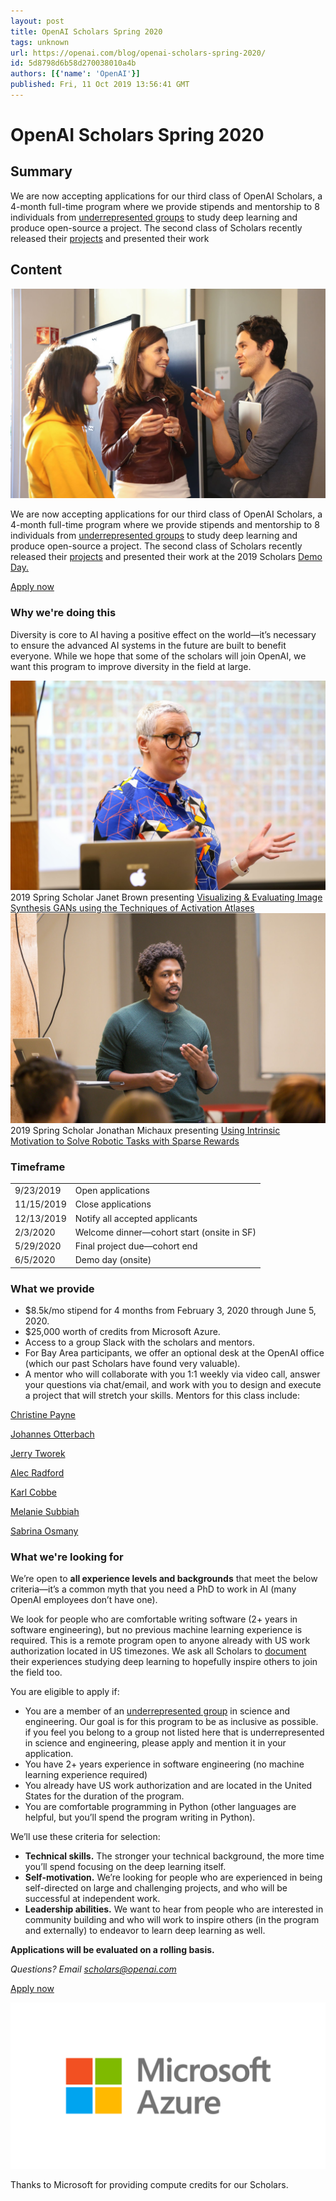 ```yaml
---
layout: post
title: OpenAI Scholars Spring 2020
tags: unknown
url: https://openai.com/blog/openai-scholars-spring-2020/
id: 5d8798d6b58d270038010a4b
authors: [{'name': 'OpenAI'}]
published: Fri, 11 Oct 2019 13:56:41 GMT
---
```



# OpenAI Scholars Spring 2020

## Summary

<!--kg-card-begin: markdown--><div class="js-excerpt">
<p>We are now accepting applications for our third class of OpenAI Scholars, a 4-month full-time program where we provide stipends and mentorship to 8 individuals from <a href="https://www.nsf.gov/statistics/2017/nsf17310/digest/introduction/">underrepresented groups</a> to study deep learning and produce open-source a project. The second class of Scholars recently released their <a href="https://openai.com/blog/openai-scholars-class-of-19/">projects</a> and presented their work</p></div>

## Content


<!--kg-card-begin: markdown--><div class="js-excerpt">
<img alt="OpenAI Scholars Spring 2020" src="images/IMG_7650.jpg"/><p>We are now accepting applications for our third class of OpenAI Scholars, a 4-month full-time program where we provide stipends and mentorship to 8 individuals from <a href="https://www.nsf.gov/statistics/2017/nsf17310/digest/introduction/">underrepresented groups</a> to study deep learning and produce open-source a project. The second class of Scholars recently released their <a href="https://openai.com/blog/openai-scholars-class-of-19/">projects</a> and presented their work at the 2019 Scholars <a href="https://www.youtube.com/watch?v=4u218xVkjmQ">Demo Day.</a></p>
</div>
<section class="btns"><a class="btn btn-padded icon-external right disabled" href="https://jobs.lever.co/openai/d30e1f04-b548-4503-ba8b-9853cb49bdc7">Apply now</a></section>
<h3 id="whyweredoingthis">Why we're doing this</h3>
<p>Diversity is core to AI having a positive effect on the world—it’s necessary to ensure the advanced AI systems in the future are built to benefit everyone. While we hope that some of the scholars will join OpenAI, we want this program to improve diversity in the field at large.</p>
<div>
<div class="row">
<div class="col">
<img alt="OpenAI Scholars Spring 2020" src="images/demo-day-janet.jpg"/>
<div class="caption">2019 Spring Scholar Janet Brown presenting <a href="https://www.quaternionidentity.com/blog/visualization-gans-act-atlas">Visualizing &amp; Evaluating Image Synthesis GANs
using the Techniques of Activation Atlases</a></div>
</div>
<div class="col">
<img alt="OpenAI Scholars Spring 2020" src="images/demo-day-jonathan.jpg"/>
<div class="caption">2019 Spring Scholar Jonathan Michaux presenting <a href="https://jmichaux.github.io/intrinsic-motivation/">Using Intrinsic Motivation to Solve Robotic Tasks with Sparse Rewards</a></div>
</div>
</div>
</div>
<h3 id="timeframe">Timeframe</h3>
<div class="d-table w-100 mt-n1">
<table style="border-spacing: 0;">
<tr>
<td>9/23/2019</td>
<td>Open applications</td>
</tr>
<tr>
<td>11/15/2019</td>
<td>Close applications</td>
</tr>
<tr>
<td>12/13/2019</td>
<td>Notify all accepted applicants</td>
</tr>
<tr>
<td>2/3/2020</td>
<td>Welcome dinner—cohort start (onsite in SF)</td>
</tr>
<tr>
<td>5/29/2020</td>
<td>Final project due—cohort end</td>
</tr>
<tr>
<td>6/5/2020</td>
<td>Demo day (onsite)</td>
</tr>
</table>
</div>
<h3 id="whatweprovide">What we provide</h3>
<ul>
<li>$8.5k/mo stipend for 4 months from February 3, 2020 through June 5, 2020.</li>
<li>$25,000 worth of credits from Microsoft Azure.</li>
<li>Access to a group Slack with the scholars and mentors.</li>
<li>For Bay Area participants, we offer an optional desk at the OpenAI office (which our past Scholars have found very valuable).</li>
<li>A mentor who will collaborate with you 1:1 weekly via video call, answer your questions via chat/email, and work with you to design and execute a project that will stretch your skills. Mentors for this class include:</li>
</ul>
<div class="mt-2">
<div class="row">
<div class="col-4 col-sm-3">
<a href="http://christinemcleavey.com/">
<figure class="bg-cover aspect-1/1 rounded-circle" style="background-image:url(/content/images/2019/10/christine.jpg)"></figure>
<div class="caption">Christine Payne</div>
</a>
</div>
<div class="col-4 col-sm-3">
<a href="http://jotterbach.github.io/">
<figure class="bg-cover aspect-1/1 rounded-circle" style="background-image:url(/content/images/2019/10/johannes.jpg)">
</figure>
<div class="caption">Johannes Otterbach</div>
</a>
</div>
<div class="col-4 col-sm-3">
<a href="https://blog.millionintegrals.com/">
<figure class="bg-cover aspect-1/1 rounded-circle" style="background-image:url(/content/images/2019/10/jerry.jpg)">
</figure>
<div class="caption">Jerry Tworek</div>
</a>
</div>
<div class="col-4 col-sm-3">
<a href="http://twitter.com/alecrad">
<figure class="bg-cover aspect-1/1 rounded-circle" style="background-image:url(/content/images/2019/10/alec.jpg)"></figure>
<div class="caption">Alec Radford</div>
</a>
</div>
<div class="col-4 col-sm-3">
<a href="https://github.com/kcobbe">
<figure class="bg-cover aspect-1/1 rounded-circle" style="background-image:url(/content/images/2019/10/karl.jpg)"></figure>
<div class="caption">Karl Cobbe</div>
</a>
</div>
<div class="col-4 col-sm-3">
<a href="http://www.melaniesubbiah.com/">
<figure class="bg-cover aspect-1/1 rounded-circle" style="background-image:url(/content/images/2019/10/melanie.jpg)"></figure>
<div class="caption">Melanie Subbiah</div>
</a>
</div>
<div class="col-4 col-sm-3">
<a href="https://twitter.com/sabrinaosmany?lang=en">
<figure class="bg-cover aspect-1/1 rounded-circle" style="background-image:url(/content/images/2019/10/sabrina.jpg)"></figure>
<div class="caption">Sabrina Osmany</div>
</a>
</div>
</div>
</div>
<h3 id="whatwerelookingfor">What we're looking for</h3>
<p>We’re open to <strong>all experience levels and backgrounds</strong> that meet the below criteria—it’s a common myth that you need a PhD to work in AI (many OpenAI employees don’t have one).</p>
<p>We look for people who are comfortable writing software (2+ years in software engineering), but no previous machine learning experience is required. This is a remote program open to anyone already with US work authorization located in US timezones. We ask all Scholars to <a href="https://fatmatarlaci.wordpress.com/">document</a> their experiences studying deep learning to hopefully inspire others to join the field too.</p>
<p>You are eligible to apply if:</p>
<ul>
<li>You are a member of an <a href="https://www.nsf.gov/statistics/2017/nsf17310/digest/introduction/">underrepresented group</a> in science and engineering. Our goal is for this program to be as inclusive as possible. if you feel you belong to a group not listed here that is underrepresented in science and engineering, please apply and mention it in your application.</li>
<li>You have 2+ years experience in software engineering (no machine learning experience required)</li>
<li>You already have US work authorization and are located in the United States for the duration of the program.</li>
<li>You are comfortable programming in Python (other languages are helpful, but you’ll spend the program writing in Python).</li>
</ul>
<p>We’ll use these criteria for selection:</p>
<ul>
<li><strong>Technical skills.</strong> The stronger your technical background, the more time you’ll spend focusing on the deep learning itself.</li>
<li><strong>Self-motivation.</strong> We’re looking for people who are experienced in being self-directed on large and challenging projects, and who will be successful at independent work.</li>
<li><strong>Leadership abilities.</strong> We want to hear from people who are interested in community building and who will work to inspire others (in the program and externally) to endeavor to learn deep learning as well.</li>
</ul>
<p><strong>Applications will be evaluated on a rolling basis.</strong></p>
<p><em>Questions? Email <a href="mailto:scholars@openai.com">scholars@openai.com</a></em></p>
<section class="btns"><a class="btn btn-padded icon-external right disabled" href="https://jobs.lever.co/openai/d30e1f04-b548-4503-ba8b-9853cb49bdc7">Apply now</a></section>
<div class="scrim">
<p><img alt="OpenAI Scholars Spring 2020" src="images/MS-Azure_logo_stacked_c-gray_rgb.png"/></p>
</div>
<div class="caption">Thanks to Microsoft for providing compute credits for our Scholars.</div>
<!--kg-card-end: markdown-->